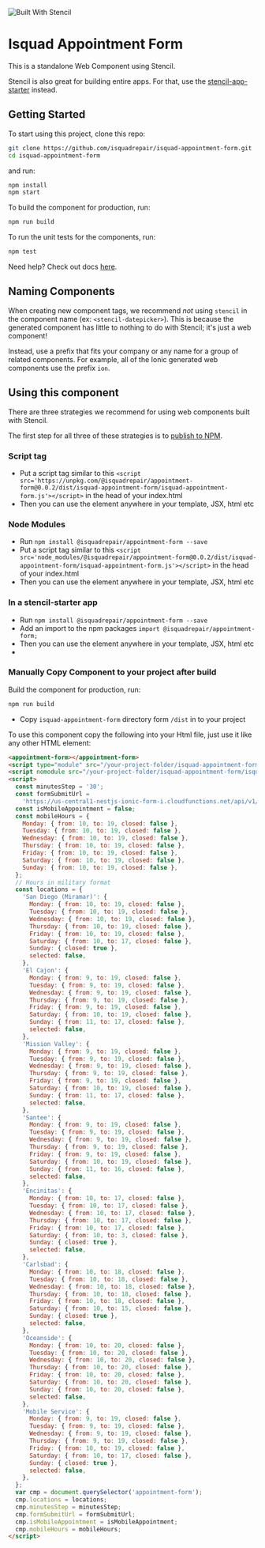 ![Built With Stencil](https://img.shields.io/badge/-Built%20With%20Stencil-16161d.svg?logo=data%3Aimage%2Fsvg%2Bxml%3Bbase64%2CPD94bWwgdmVyc2lvbj0iMS4wIiBlbmNvZGluZz0idXRmLTgiPz4KPCEtLSBHZW5lcmF0b3I6IEFkb2JlIElsbHVzdHJhdG9yIDE5LjIuMSwgU1ZHIEV4cG9ydCBQbHVnLUluIC4gU1ZHIFZlcnNpb246IDYuMDAgQnVpbGQgMCkgIC0tPgo8c3ZnIHZlcnNpb249IjEuMSIgaWQ9IkxheWVyXzEiIHhtbG5zPSJodHRwOi8vd3d3LnczLm9yZy8yMDAwL3N2ZyIgeG1sbnM6eGxpbms9Imh0dHA6Ly93d3cudzMub3JnLzE5OTkveGxpbmsiIHg9IjBweCIgeT0iMHB4IgoJIHZpZXdCb3g9IjAgMCA1MTIgNTEyIiBzdHlsZT0iZW5hYmxlLWJhY2tncm91bmQ6bmV3IDAgMCA1MTIgNTEyOyIgeG1sOnNwYWNlPSJwcmVzZXJ2ZSI%2BCjxzdHlsZSB0eXBlPSJ0ZXh0L2NzcyI%2BCgkuc3Qwe2ZpbGw6I0ZGRkZGRjt9Cjwvc3R5bGU%2BCjxwYXRoIGNsYXNzPSJzdDAiIGQ9Ik00MjQuNywzNzMuOWMwLDM3LjYtNTUuMSw2OC42LTkyLjcsNjguNkgxODAuNGMtMzcuOSwwLTkyLjctMzAuNy05Mi43LTY4LjZ2LTMuNmgzMzYuOVYzNzMuOXoiLz4KPHBhdGggY2xhc3M9InN0MCIgZD0iTTQyNC43LDI5Mi4xSDE4MC40Yy0zNy42LDAtOTIuNy0zMS05Mi43LTY4LjZ2LTMuNkgzMzJjMzcuNiwwLDkyLjcsMzEsOTIuNyw2OC42VjI5Mi4xeiIvPgo8cGF0aCBjbGFzcz0ic3QwIiBkPSJNNDI0LjcsMTQxLjdIODcuN3YtMy42YzAtMzcuNiw1NC44LTY4LjYsOTIuNy02OC42SDMzMmMzNy45LDAsOTIuNywzMC43LDkyLjcsNjguNlYxNDEuN3oiLz4KPC9zdmc%2BCg%3D%3D&colorA=16161d&style=flat-square)

# Isquad Appointment Form

This is a standalone Web Component using Stencil.

Stencil is also great for building entire apps. For that, use the [stencil-app-starter](https://github.com/ionic-team/stencil) instead.

## Getting Started

To start using this project, clone this repo:

```bash
git clone https://github.com/isquadrepair/isquad-appointment-form.git
cd isquad-appointment-form
```

and run:

```bash
npm install
npm start
```

To build the component for production, run:

```bash
npm run build
```

To run the unit tests for the components, run:

```bash
npm test
```

Need help? Check out docs [here](https://stenciljs.com/docs/my-first-component).

## Naming Components

When creating new component tags, we recommend _not_ using `stencil` in the component name (ex: `<stencil-datepicker>`). This is because the generated component has little to nothing to do with Stencil; it's just a web component!

Instead, use a prefix that fits your company or any name for a group of related components. For example, all of the Ionic generated web components use the prefix `ion`.

## Using this component

There are three strategies we recommend for using web components built with Stencil.

The first step for all three of these strategies is to [publish to NPM](https://docs.npmjs.com/getting-started/publishing-npm-packages).

### Script tag

- Put a script tag similar to this `<script src='https://unpkg.com/@isquadrepair/appointment-form@0.0.2/dist/isquad-appointment-form/isquad-appointment-form.js'></script>` in the head of your index.html
- Then you can use the element anywhere in your template, JSX, html etc

### Node Modules

- Run `npm install @isquadrepair/appointment-form --save`
- Put a script tag similar to this `<script src='node_modules/@isquadrepair/appointment-form@0.0.2/dist/isquad-appointment-form/isquad-appointment-form.js'></script>` in the head of your index.html
- Then you can use the element anywhere in your template, JSX, html etc

### In a stencil-starter app

- Run `npm install @isquadrepair/appointment-form --save`
- Add an import to the npm packages `import @isquadrepair/appointment-form;`
- Then you can use the element anywhere in your template, JSX, html etc
-

### Manually Copy Component to your project after build

Build the component for production, run:

```bash
npm run build
```

- Copy `isquad-appointment-form` directory form `/dist` in to your project

To use this component copy the following into your Html file, just use it like any other HTML element:

```html
<appointment-form></appointment-form>
<script type="module" src="/your-project-folder/isquad-appointment-form/isquad-appointment-form.esm.js"></script>
<script nomodule src="/your-project-folder/isquad-appointment-form/isquad-appointment-form.js"></script>
<script>
  const minutesStep = '30';
  const formSubmitUrl =
    'https://us-central1-nestjs-ionic-form-i.cloudfunctions.net/api/v1/forms/sendMails';
  const isMobileAppointment = false;
  const mobileHours = {
    Monday: { from: 10, to: 19, closed: false },
    Tuesday: { from: 10, to: 19, closed: false },
    Wednesday: { from: 10, to: 19, closed: false },
    Thursday: { from: 10, to: 19, closed: false },
    Friday: { from: 10, to: 19, closed: false },
    Saturday: { from: 10, to: 19, closed: false },
    Sunday: { from: 10, to: 19, closed: false },
  };
  // Hours in military format
  const locations = {
    'San Diego (Miramar)': {
      Monday: { from: 10, to: 19, closed: false },
      Tuesday: { from: 10, to: 19, closed: false },
      Wednesday: { from: 10, to: 19, closed: false },
      Thursday: { from: 10, to: 19, closed: false },
      Friday: { from: 10, to: 19, closed: false },
      Saturday: { from: 10, to: 17, closed: false },
      Sunday: { closed: true },
      selected: false,
    },
    'El Cajon': {
      Monday: { from: 9, to: 19, closed: false },
      Tuesday: { from: 9, to: 19, closed: false },
      Wednesday: { from: 9, to: 19, closed: false },
      Thursday: { from: 9, to: 19, closed: false },
      Friday: { from: 9, to: 19, closed: false },
      Saturday: { from: 10, to: 19, closed: false },
      Sunday: { from: 11, to: 17, closed: false },
      selected: false,
    },
    'Mission Valley': {
      Monday: { from: 9, to: 19, closed: false },
      Tuesday: { from: 9, to: 19, closed: false },
      Wednesday: { from: 9, to: 19, closed: false },
      Thursday: { from: 9, to: 19, closed: false },
      Friday: { from: 9, to: 19, closed: false },
      Saturday: { from: 10, to: 19, closed: false },
      Sunday: { from: 11, to: 17, closed: false },
      selected: false,
    },
    'Santee': {
      Monday: { from: 9, to: 19, closed: false },
      Tuesday: { from: 9, to: 19, closed: false },
      Wednesday: { from: 9, to: 19, closed: false },
      Thursday: { from: 9, to: 19, closed: false },
      Friday: { from: 9, to: 19, closed: false },
      Saturday: { from: 10, to: 19, closed: false },
      Sunday: { from: 11, to: 16, closed: false },
      selected: false,
    },
    'Encinitas': {
      Monday: { from: 10, to: 17, closed: false },
      Tuesday: { from: 10, to: 17, closed: false },
      Wednesday: { from: 10, to: 17, closed: false },
      Thursday: { from: 10, to: 17, closed: false },
      Friday: { from: 10, to: 17, closed: false },
      Saturday: { from: 10, to: 3, closed: false },
      Sunday: { closed: true },
      selected: false,
    },
    'Carlsbad': {
      Monday: { from: 10, to: 18, closed: false },
      Tuesday: { from: 10, to: 18, closed: false },
      Wednesday: { from: 10, to: 18, closed: false },
      Thursday: { from: 10, to: 18, closed: false },
      Friday: { from: 10, to: 18, closed: false },
      Saturday: { from: 10, to: 15, closed: false },
      Sunday: { closed: true },
      selected: false,
    },
    'Oceanside': {
      Monday: { from: 10, to: 20, closed: false },
      Tuesday: { from: 10, to: 20, closed: false },
      Wednesday: { from: 10, to: 20, closed: false },
      Thursday: { from: 10, to: 20, closed: false },
      Friday: { from: 10, to: 20, closed: false },
      Saturday: { from: 10, to: 20, closed: false },
      Sunday: { from: 10, to: 20, closed: false },
      selected: false,
    },
    'Mobile Service': {
      Monday: { from: 9, to: 19, closed: false },
      Tuesday: { from: 9, to: 19, closed: false },
      Wednesday: { from: 9, to: 19, closed: false },
      Thursday: { from: 9, to: 19, closed: false },
      Friday: { from: 10, to: 19, closed: false },
      Saturday: { from: 10, to: 17, closed: false },
      Sunday: { closed: true },
      selected: false,
    },
  };
  var cmp = document.querySelector('appointment-form');
  cmp.locations = locations;
  cmp.minutesStep = minutesStep;
  cmp.formSubmitUrl = formSubmitUrl;
  cmp.isMobileAppointment = isMobileAppointment;
  cmp.mobileHours = mobileHours;
</script>
```
